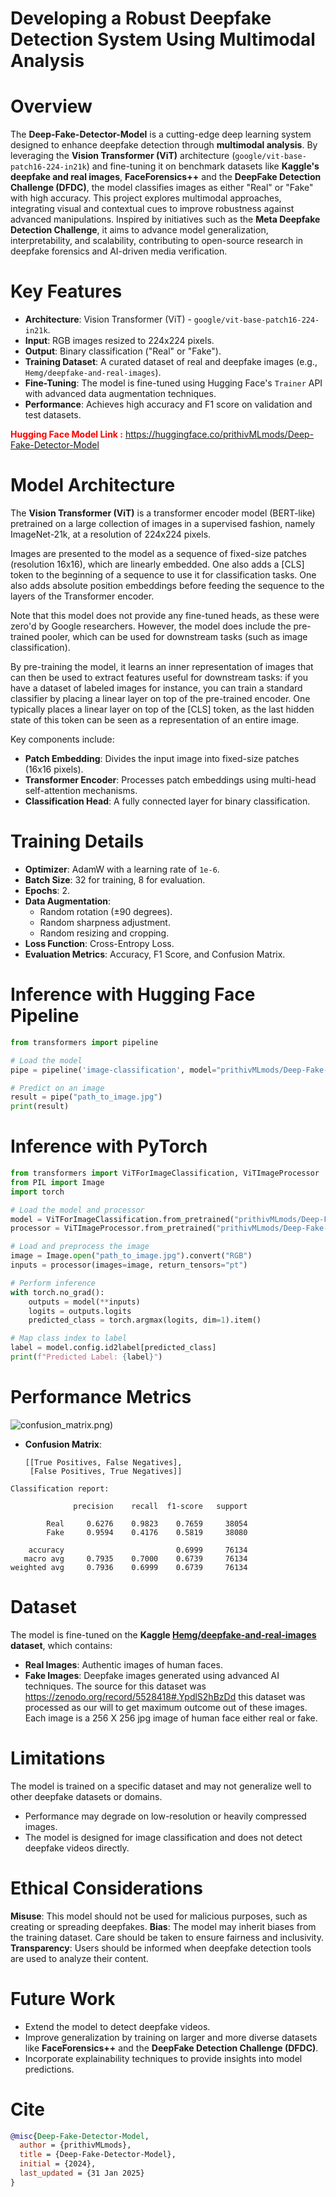 # **Developing a Robust Deepfake Detection System Using Multimodal Analysis**

# **Overview**
The **Deep-Fake-Detector-Model** is a cutting-edge deep learning system designed to enhance deepfake detection through **multimodal analysis**. By leveraging the **Vision Transformer (ViT)** architecture (`google/vit-base-patch16-224-in21k`) and fine-tuning it on benchmark datasets like **Kaggle's deepfake and real images**, **FaceForensics++** and the **DeepFake Detection Challenge (DFDC)**, the model classifies images as either "Real" or "Fake" with high accuracy. This project explores multimodal approaches, integrating visual and contextual cues to improve robustness against advanced manipulations. Inspired by initiatives such as the **Meta Deepfake Detection Challenge**, it aims to advance model generalization, interpretability, and scalability, contributing to open-source research in deepfake forensics and AI-driven media verification.

# **Key Features**
- **Architecture**: Vision Transformer (ViT) - `google/vit-base-patch16-224-in21k`.
- **Input**: RGB images resized to 224x224 pixels.
- **Output**: Binary classification ("Real" or "Fake").
- **Training Dataset**: A curated dataset of real and deepfake images (e.g., `Hemg/deepfake-and-real-images`).
- **Fine-Tuning**: The model is fine-tuned using Hugging Face's `Trainer` API with advanced data augmentation techniques.
- **Performance**: Achieves high accuracy and F1 score on validation and test datasets.

**<span style="color:red;">Hugging Face Model Link :</span>** https://huggingface.co/prithivMLmods/Deep-Fake-Detector-Model

# **Model Architecture**
The **Vision Transformer (ViT)** is a transformer encoder model (BERT-like) pretrained on a large collection of images in a supervised fashion, namely ImageNet-21k, at a resolution of 224x224 pixels.

Images are presented to the model as a sequence of fixed-size patches (resolution 16x16), which are linearly embedded. One also adds a [CLS] token to the beginning of a sequence to use it for classification tasks. One also adds absolute position embeddings before feeding the sequence to the layers of the Transformer encoder.

Note that this model does not provide any fine-tuned heads, as these were zero'd by Google researchers. However, the model does include the pre-trained pooler, which can be used for downstream tasks (such as image classification).

By pre-training the model, it learns an inner representation of images that can then be used to extract features useful for downstream tasks: if you have a dataset of labeled images for instance, you can train a standard classifier by placing a linear layer on top of the pre-trained encoder. One typically places a linear layer on top of the [CLS] token, as the last hidden state of this token can be seen as a representation of an entire image.

Key components include:
- **Patch Embedding**: Divides the input image into fixed-size patches (16x16 pixels).
- **Transformer Encoder**: Processes patch embeddings using multi-head self-attention mechanisms.
- **Classification Head**: A fully connected layer for binary classification.

# **Training Details**
- **Optimizer**: AdamW with a learning rate of `1e-6`.
- **Batch Size**: 32 for training, 8 for evaluation.
- **Epochs**: 2.
- **Data Augmentation**:
  - Random rotation (±90 degrees).
  - Random sharpness adjustment.
  - Random resizing and cropping.
- **Loss Function**: Cross-Entropy Loss.
- **Evaluation Metrics**: Accuracy, F1 Score, and Confusion Matrix.

# **Inference with Hugging Face Pipeline**
```python
from transformers import pipeline

# Load the model
pipe = pipeline('image-classification', model="prithivMLmods/Deep-Fake-Detector-Model", device=0)

# Predict on an image
result = pipe("path_to_image.jpg")
print(result)
```

# **Inference with PyTorch**
```python
from transformers import ViTForImageClassification, ViTImageProcessor
from PIL import Image
import torch

# Load the model and processor
model = ViTForImageClassification.from_pretrained("prithivMLmods/Deep-Fake-Detector-Model")
processor = ViTImageProcessor.from_pretrained("prithivMLmods/Deep-Fake-Detector-Model")

# Load and preprocess the image
image = Image.open("path_to_image.jpg").convert("RGB")
inputs = processor(images=image, return_tensors="pt")

# Perform inference
with torch.no_grad():
    outputs = model(**inputs)
    logits = outputs.logits
    predicted_class = torch.argmax(logits, dim=1).item()

# Map class index to label
label = model.config.id2label[predicted_class]
print(f"Predicted Label: {label}")
```
# **Performance Metrics**


![confusion_matrix.png](https://github.com/s1ashd0t/DeepfakeDetection/blob/main/deepfake%20vision%20transformer%20%20trainer/results/confusion_matrix.png?raw=true))

- **Confusion Matrix**:
  ```
  [[True Positives, False Negatives],
   [False Positives, True Negatives]]
  ```
```
Classification report:

              precision    recall  f1-score   support

        Real     0.6276    0.9823    0.7659     38054
        Fake     0.9594    0.4176    0.5819     38080

    accuracy                         0.6999     76134
   macro avg     0.7935    0.7000    0.6739     76134
weighted avg     0.7936    0.6999    0.6739     76134
```

# **Dataset**
The model is fine-tuned on the **Kaggle [Hemg/deepfake-and-real-images](Hemg/deepfake-and-real-images) dataset**, which contains:
- **Real Images**: Authentic images of human faces.
- **Fake Images**: Deepfake images generated using advanced AI techniques.
The source for this dataset was https://zenodo.org/record/5528418#.YpdlS2hBzDd this dataset was processed as our will to get maximum outcome out of these images. Each image is a 256 X 256 jpg image of human face either real or fake.


# **Limitations**
The model is trained on a specific dataset and may not generalize well to other deepfake datasets or domains.
- Performance may degrade on low-resolution or heavily compressed images.
- The model is designed for image classification and does not detect deepfake videos directly.

# **Ethical Considerations**

**Misuse**: This model should not be used for malicious purposes, such as creating or spreading deepfakes.
**Bias**: The model may inherit biases from the training dataset. Care should be taken to ensure fairness and inclusivity.
**Transparency**: Users should be informed when deepfake detection tools are used to analyze their content.

# **Future Work**
- Extend the model to detect deepfake videos.
- Improve generalization by training on larger and more diverse datasets like **FaceForensics++** and the **DeepFake Detection Challenge (DFDC)**.
- Incorporate explainability techniques to provide insights into model predictions.

# **Cite**
```bibtex
@misc{Deep-Fake-Detector-Model,
  author = {prithivMLmods},
  title = {Deep-Fake-Detector-Model},
  initial = {2024},
  last_updated = {31 Jan 2025}
}
```
